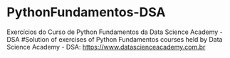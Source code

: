 # PythonFundamentos-DSA
Exercícios do Curso de Python Fundamentos da Data Science Academy - DSA
#Solution of exercises of Python Fundamentos courses held by Data Science Academy - DSA: https://www.datascienceacademy.com.br
